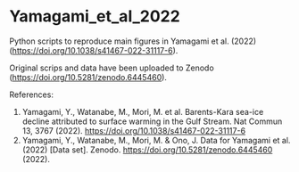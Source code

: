 # Yamagami_et_al_2022
Python scripts to reproduce main figures in Yamagami et al. (2022) (https://doi.org/10.1038/s41467-022-31117-6).

Original scrips and data have been uploaded to Zenodo (https://doi.org/10.5281/zenodo.6445460).

References:
1. Yamagami, Y., Watanabe, M., Mori, M. et al. Barents-Kara sea-ice decline attributed to surface warming in the Gulf Stream. Nat Commun 13, 3767 (2022). https://doi.org/10.1038/s41467-022-31117-6
2. Yamagami, Y., Watanabe, M., Mori, M. & Ono, J. Data for Yamagami et al. (2022) [Data set]. Zenodo. https://doi.org/10.5281/zenodo.6445460 (2022).
